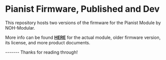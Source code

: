 # Pianist Firmware, Published and Dev

This repository hosts two versions of the firmware for the Pianist Module by NOH-Modular.

More info can be found __[HERE](htps://nohmodular.com)__ for the actual module, older firmware version, its license, and more product documents.

------- Thanks for reading through!
